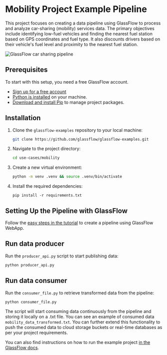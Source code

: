 # Mobility Project Example Pipeline

This project focuses on creating a data pipeline using GlassFlow to process and analyze car-sharing (mobility) services data. The primary objectives include identifying low-fuel vehicles and finding the nearest fuel station based on GPS coordinates and fuel type. It also discounts drivers based on their vehicle's fuel level and proximity to the nearest fuel station.


![GlassFlow car sharing pipeline](/assets/GlassFlow%20car%20sharing%20pipeline.png)

## Prerequisites

To start with this setup, you need a free GlassFlow account.

- [Sign up for a free account](http://app.glassflow.dev/)
- [Python is installed](https://www.python.org/downloads/) on your machine.
- [Download and install Pip](https://pip.pypa.io/en/stable/installation/) to manage project packages.

## Installation

1. Clone the `glassflow-examples` repository to your local machine:
    
    ```bash
    git clone https://github.com/glassflow/glassflow-examples.git
    ```
    
2. Navigate to the project directory:
    
    ```bash
    cd use-cases/mobility
    ```
    
3. Create a new virtual environment:
    
    ```bash
    python -m venv .venv && source .venv/bin/activate
    ```
    
4. Install the required dependencies:
    
    ```
    pip install -r requirements.txt
    ```
    

## Setting Up the Pipeline with GlassFlow

Follow the [easy steps in the tutorial](https://docs.glassflow.dev/tutorials/use-cases/mobility-project) to create a pipeline using GlassFlow WebApp.

## Run data producer

Run the `producer_api.py` script to start publishing data:

```bash
python producer_api.py
```

## Run data consumer

Run the `consumer_file.py` to retrieve transformed data from the pipeline:

```bash
python consumer_file.py
```

The script will start consuming data continuously from the pipeline and storing it locally on a .txt file. You can see an example of consumed data `mobility_data_transformed.txt`. You can further extend this functionality to push the consumed data to cloud storage buckets or real-time databases as per your project requirements.

You can also find instructions on how to run the example project [in the GlassFlow docs](https://docs.glassflow.dev/tutorials/use-cases/mobility-project).